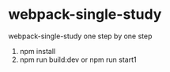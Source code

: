 # webpack-single-study
webpack-single-study   one step by one step

1. npm install
2. npm run build:dev  or  npm run start1
